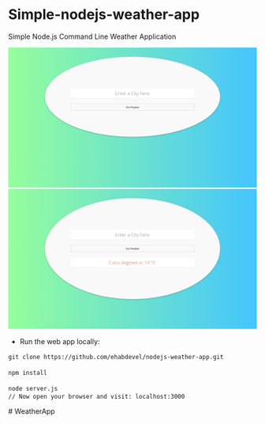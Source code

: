 # Simple-nodejs-weather-app
Simple Node.js Command Line Weather Application

<p align="center">
  <img src="https://github.com/ehabdevel/nodejs-weather-app/blob/master/public/screenshot/screenshot1.png" />
  <img src="https://github.com/ehabdevel/nodejs-weather-app/blob/master/public/screenshot/screenshot2.png" />
</p>

* Run the web app locally:
```
git clone https://github.com/ehabdevel/nodejs-weather-app.git

npm install

node server.js
// Now open your browser and visit: localhost:3000
```
#   W e a t h e r A p p 
 
 
